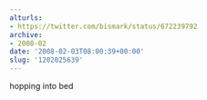```yaml
---
alturls:
- https://twitter.com/bismark/status/672239792
archive:
- 2008-02
date: '2008-02-03T08:00:39+00:00'
slug: '1202025639'
---
```


hopping into bed

